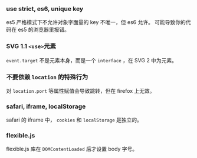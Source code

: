 ### use strict, es6, unique key

es5 严格模式下不允许对象字面量的 key 不唯一，但 es6 允许。
可能导致你的代码在 es5 的浏览器里报错。

### SVG 1.1 `<use>`元素

`event.target` 不是元素本身，而是一个 `interface` ，在 SVG 2 中为元素。

### 不要依赖 `location` 的特殊行为

对 `location.port` 等属性赋值会导致跳转，但在 firefox 上无效。

### safari, iframe, localStorage

safari 的 iframe 中， `cookies` 和 `localStorage` 是独立的。

### flexible.js

flexible.js 库在 `DOMContentLoaded` 后才设置 body 字号。

